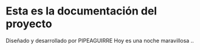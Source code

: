 # Esta es la documentación del proyecto
Diseñado y desarrollado por PIPEAGUIRRE
Hoy es una noche maravillosa
..